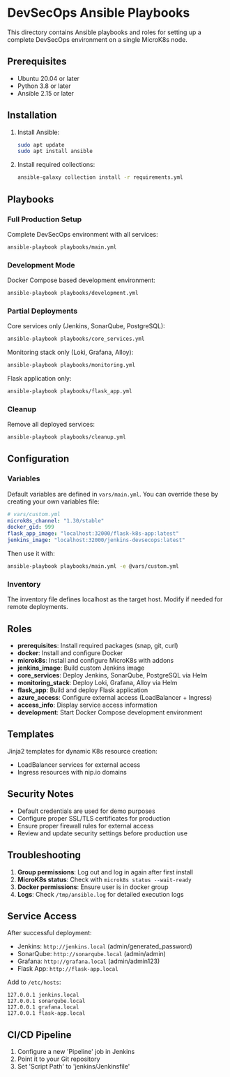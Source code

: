 # DevSecOps Ansible Playbooks

This directory contains Ansible playbooks and roles for setting up a complete DevSecOps environment on a single MicroK8s node.

## Prerequisites

- Ubuntu 20.04 or later
- Python 3.8 or later
- Ansible 2.15 or later

## Installation

1. Install Ansible:
   ```bash
   sudo apt update
   sudo apt install ansible
   ```

2. Install required collections:
   ```bash
   ansible-galaxy collection install -r requirements.yml
   ```

## Playbooks

### Full Production Setup
Complete DevSecOps environment with all services:
```bash
ansible-playbook playbooks/main.yml
```

### Development Mode
Docker Compose based development environment:
```bash
ansible-playbook playbooks/development.yml
```

### Partial Deployments
Core services only (Jenkins, SonarQube, PostgreSQL):
```bash
ansible-playbook playbooks/core_services.yml
```

Monitoring stack only (Loki, Grafana, Alloy):
```bash
ansible-playbook playbooks/monitoring.yml
```

Flask application only:
```bash
ansible-playbook playbooks/flask_app.yml
```

### Cleanup
Remove all deployed services:
```bash
ansible-playbook playbooks/cleanup.yml
```

## Configuration

### Variables
Default variables are defined in `vars/main.yml`. You can override these by creating your own variables file:

```yaml
# vars/custom.yml
microk8s_channel: "1.30/stable"
docker_gid: 999
flask_app_image: "localhost:32000/flask-k8s-app:latest"
jenkins_image: "localhost:32000/jenkins-devsecops:latest"
```

Then use it with:
```bash
ansible-playbook playbooks/main.yml -e @vars/custom.yml
```

### Inventory
The inventory file defines localhost as the target host. Modify if needed for remote deployments.

## Roles

- **prerequisites**: Install required packages (snap, git, curl)
- **docker**: Install and configure Docker
- **microk8s**: Install and configure MicroK8s with addons
- **jenkins_image**: Build custom Jenkins image
- **core_services**: Deploy Jenkins, SonarQube, PostgreSQL via Helm
- **monitoring_stack**: Deploy Loki, Grafana, Alloy via Helm
- **flask_app**: Build and deploy Flask application
- **azure_access**: Configure external access (LoadBalancer + Ingress)
- **access_info**: Display service access information
- **development**: Start Docker Compose development environment

## Templates

Jinja2 templates for dynamic K8s resource creation:
- LoadBalancer services for external access
- Ingress resources with nip.io domains

## Security Notes

- Default credentials are used for demo purposes
- Configure proper SSL/TLS certificates for production
- Ensure proper firewall rules for external access
- Review and update security settings before production use

## Troubleshooting

1. **Group permissions**: Log out and log in again after first install
2. **MicroK8s status**: Check with `microk8s status --wait-ready`
3. **Docker permissions**: Ensure user is in docker group
4. **Logs**: Check `/tmp/ansible.log` for detailed execution logs

## Service Access

After successful deployment:
- Jenkins: `http://jenkins.local` (admin/generated_password)
- SonarQube: `http://sonarqube.local` (admin/admin)
- Grafana: `http://grafana.local` (admin/admin123)
- Flask App: `http://flask-app.local`

Add to `/etc/hosts`:
```
127.0.0.1 jenkins.local
127.0.0.1 sonarqube.local
127.0.0.1 grafana.local
127.0.0.1 flask-app.local
```

## CI/CD Pipeline

1. Configure a new 'Pipeline' job in Jenkins
2. Point it to your Git repository
3. Set 'Script Path' to 'jenkins/Jenkinsfile'

